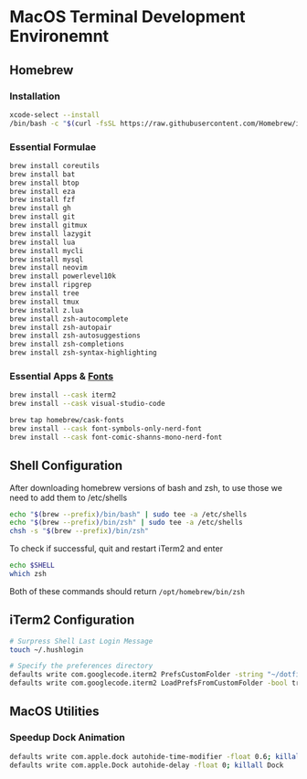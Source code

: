 # MacOS Terminal Development Environemnt

## Homebrew

### Installation

```sh
xcode-select --install
/bin/bash -c "$(curl -fsSL https://raw.githubusercontent.com/Homebrew/install/HEAD/install.sh)"
```

### Essential Formulae

```sh
brew install coreutils
brew install bat
brew install btop
brew install eza
brew install fzf
brew install gh
brew install git
brew install gitmux
brew install lazygit
brew install lua
brew install mycli
brew install mysql
brew install neovim
brew install powerlevel10k
brew install ripgrep
brew install tree
brew install tmux
brew install z.lua
brew install zsh-autocomplete
brew install zsh-autopair
brew install zsh-autosuggestions
brew install zsh-completions
brew install zsh-syntax-highlighting
```

### Essential Apps & [Fonts](https://www.nerdfonts.com)

```sh
brew install --cask iterm2
brew install --cask visual-studio-code

brew tap homebrew/cask-fonts
brew install --cask font-symbols-only-nerd-font
brew install --cask font-comic-shanns-mono-nerd-font
```

## Shell Configuration

After downloading homebrew versions of bash and zsh, to use those we need to add them to /etc/shells

```sh
echo "$(brew --prefix)/bin/bash" | sudo tee -a /etc/shells
echo "$(brew --prefix)/bin/zsh" | sudo tee -a /etc/shells
chsh -s "$(brew --prefix)/bin/zsh"
```

To check if successful, quit and restart iTerm2 and enter

```sh
echo $SHELL
which zsh
```

Both of these commands should return `/opt/homebrew/bin/zsh`

## iTerm2 Configuration

```sh
# Surpress Shell Last Login Message
touch ~/.hushlogin

# Specify the preferences directory
defaults write com.googlecode.iterm2 PrefsCustomFolder -string "~/dotfiles/iterm2"
defaults write com.googlecode.iterm2 LoadPrefsFromCustomFolder -bool true
```

## MacOS Utilities

### Speedup Dock Animation

```sh
defaults write com.apple.dock autohide-time-modifier -float 0.6; killall Dock
defaults write com.apple.Dock autohide-delay -float 0; killall Dock
```
